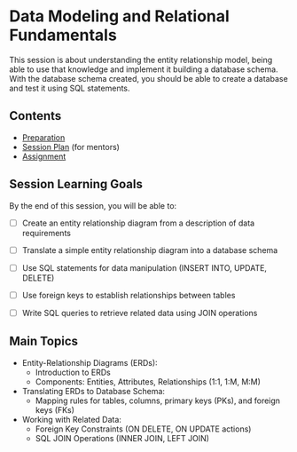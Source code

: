 # Data Modeling and Relational Fundamentals

This session is about understanding the entity relationship model, being able to use that knowledge and implement it building a database schema. With the database schema created, you should be able to create a database and test it using SQL statements.

## Contents

- [Preparation](./preparation.md)
- [Session Plan](./session-plan.md) (for mentors)
- [Assignment](./assignment.md)

## Session Learning Goals

By the end of this session, you will be able to:
- [ ] Create an entity relationship diagram from a description of data requirements
- [ ] Translate a simple entity relationship diagram into a database schema
- [ ] Use SQL statements for data manipulation (INSERT INTO, UPDATE, DELETE)
- [ ] Use foreign keys to establish relationships between tables
- [ ] Write SQL queries to retrieve related data using JOIN operations


## Main Topics
- Entity-Relationship Diagrams (ERDs):
  - Introduction to ERDs
  - Components: Entities, Attributes, Relationships (1:1, 1:M, M:M)
- Translating ERDs to Database Schema:
  - Mapping rules for tables, columns, primary keys (PKs), and foreign keys (FKs)
- Working with Related Data:
  - Foreign Key Constraints (ON DELETE, ON UPDATE actions)
  - SQL JOIN Operations (INNER JOIN, LEFT JOIN)
